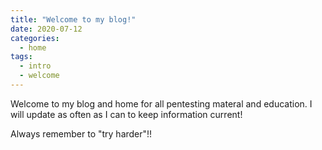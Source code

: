 ```yaml
---
title: "Welcome to my blog!"
date: 2020-07-12
categories:
  - home
tags:
  - intro
  - welcome
---
```


Welcome to my blog and home for all pentesting materal and education. I will update as often as I can to keep information current! 



Always remember to "try harder"!! 

